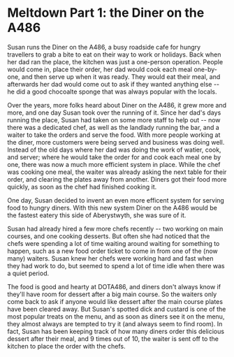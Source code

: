 # Meltdown Part 1: the Diner on the A486

Susan runs the Diner on the A486, a busy roadside cafe for hungry travellers to grab a bite to eat on their way to work or holidays. Back when her dad ran the place, the kitchen was just a one-person operation. People would come in, place their order, her dad would cook each meal one-by-one, and then serve up when it was ready. They would eat their meal, and afterwards her dad would come out to ask if they wanted anything else -- he did a good chocoalte sponge that was always popular with the locals. 

Over the years, more folks heard about Diner on the A486, it grew more and more, and one day Susan took over the running of it. Since her dad's days running the place, Susan had taken on some more staff to help out -- now there was a dedicated chef, as well as the landlady running the bar, and a waiter to take the orders and serve the food. With more people working at the diner, more customers were being served and business was doing well. Instead of the old days where her dad was doing the work of watier, cook, and server; where he would take the order for and cook each meal one by one, there was now a much more efficient system in place. While the chef was cooking one meal, the waiter was already asking the next table for their order, and clearing the plates away from another. Diners got their food more quickly, as soon as the chef had finished cooking it.  

One day, Susan decided to invent an even more efficent system for serving food to hungry diners. With this new system Diner on the A486 would be the fastest eatery this side of Aberystwyth, she was sure of it. 

Susan had already hired a few more chefs recently -- two working on main courses, and one cooking desserts. But often she had noticed that the chefs were spending a lot of time waiting around waiting for something to happen, such as a new food order ticket to come in from one of the (now many) waiters. Susan knew her chefs were working hard and fast when they had work to do, but seemed to spend a lot of time idle when there was a quiet period. 

The food is good and hearty at DOTA486, and diners don't always know if they'll have room for dessert after a big main course. So the waiters only come back to ask if anyone would like dessert after the main course plates have been cleared away. But Susan's spotted dick and custard is one of the most popular treats on the menu, and as soon as diners see it on the menu, they almost always are tempted to try it (and always seem to find room). In fact, Susan has been keeping track of how many diners order this delicious dessert after their meal, and 9 times out of 10, the waiter is sent off to the kitchen to place the order with the chefs. 
